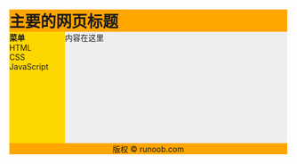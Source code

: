 <!DOCTYPE html>
<html>
<head> 
<meta charset="utf-8"> 
<title>菜鸟教程(runoob.com)</title> 
</head>
<body>
 
<div id="container" style="width:500px">
 
<div id="header" style="background-color:#FFA500;">
<h1 style="margin-bottom:0;">主要的网页标题</h1></div>
 
<div id="menu" style="background-color:#FFD700;height:200px;width:100px;float:left;">
<b>菜单</b><br>
HTML<br>
CSS<br>
JavaScript</div>
 
<div id="content" style="background-color:#EEEEEE;height:200px;width:400px;float:left;">内容在这里</div>
 
<div id="footer" style="background-color:#FFA500;clear:both;text-align:center;">版权 © runoob.com</div>
 
</div>
 
</body>
</html>
